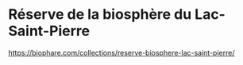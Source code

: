 # Réserve de la biosphère du Lac-Saint-Pierre
https://biophare.com/collections/reserve-biosphere-lac-saint-pierre/
